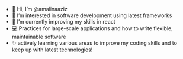 - 👋 Hi, I’m @amalinaaziz
- 👀 I’m interested in software development using latest frameworks
- 🌱 I’m currently improving my skills in react
- 💻 Practices for large-scale applications and how to write flexible, maintainable software
- ✨ actively learning various areas to improve my coding skills and to keep up with latest technologies!
<!-- - 💞️ I’m looking to collaborate on ...
- 📫 How to reach me ... -->

<!---
amalinaaziz/amalinaaziz is a ✨ special ✨ repository because its `README.md` (this file) appears on your GitHub profile.
You can click the Preview link to take a look at your changes.
--->

